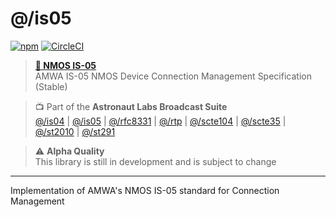 # @/is05

[![npm](https://img.shields.io/npm/v/@astronautlabs/is04)](https://npmjs.com/package/@astronautlabs/is04)
[![CircleCI](https://circleci.com/gh/astronautlabs/is04.svg?style=svg)](https://circleci.com/gh/astronautlabs/is04)

> **[📜 NMOS IS-05](https://specs.amwa.tv/is-05/)**  
> AMWA IS-05 NMOS Device Connection Management Specification (Stable)

> 📺 Part of the **Astronaut Labs Broadcast Suite**  
> [@/is04](https://github.com/astronautlabs/is04) |
> [@/is05](https://github.com/astronautlabs/is05) |
> [@/rfc8331](https://github.com/astronautlabs/rfc8331) |
> [@/rtp](https://github.com/astronautlabs/rtp) |
> [@/scte104](https://github.com/astronautlabs/scte104) | 
> [@/scte35](https://github.com/astronautlabs/scte35) | 
> [@/st2010](https://github.com/astronautlabs/st2010) | 
> [@/st291](https://github.com/astronautlabs/st291)

> ⚠ **Alpha Quality**  
> This library is still in development and is subject to change

---

Implementation of AMWA's NMOS IS-05 standard for Connection Management